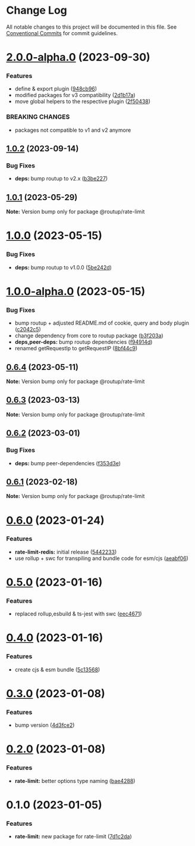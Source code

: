 # Change Log

All notable changes to this project will be documented in this file.
See [Conventional Commits](https://conventionalcommits.org) for commit guidelines.

# [2.0.0-alpha.0](https://github.com/Tada5hi/routup/compare/@routup/rate-limit@1.0.2...@routup/rate-limit@2.0.0-alpha.0) (2023-09-30)


### Features

* define & export plugin ([948cb96](https://github.com/Tada5hi/routup/commit/948cb96621f5177aa4ac6db7f45292f5a38bac6d))
* modified packages for v3 compatibility ([2d1b17a](https://github.com/Tada5hi/routup/commit/2d1b17aed26b5b0951086813716feccf9739a93e))
* move global helpers to the respective plugin ([2f50438](https://github.com/Tada5hi/routup/commit/2f50438cea7a1e9d6d1573f5d21b9cf53361ee7c))


### BREAKING CHANGES

* packages not compatible to v1 and v2 anymore





## [1.0.2](https://github.com/Tada5hi/routup/compare/@routup/rate-limit@1.0.1...@routup/rate-limit@1.0.2) (2023-09-14)


### Bug Fixes

* **deps:** bump routup to v2.x ([b3be227](https://github.com/Tada5hi/routup/commit/b3be227595d589153162d5f6dd7efb7a548675d0))





## [1.0.1](https://github.com/Tada5hi/routup/compare/@routup/rate-limit@1.0.0...@routup/rate-limit@1.0.1) (2023-05-29)

**Note:** Version bump only for package @routup/rate-limit





# [1.0.0](https://github.com/Tada5hi/routup/compare/@routup/rate-limit@1.0.0-alpha.0...@routup/rate-limit@1.0.0) (2023-05-15)


### Bug Fixes

* **deps:** bump routup to v1.0.0 ([5be242d](https://github.com/Tada5hi/routup/commit/5be242d357918ca994b29236e285ea584a7a6ec8))





# [1.0.0-alpha.0](https://github.com/Tada5hi/routup/compare/@routup/rate-limit@0.6.4...@routup/rate-limit@1.0.0-alpha.0) (2023-05-15)


### Bug Fixes

* bump routup + adjusted README.md of cookie, query and body plugin ([c2042c5](https://github.com/Tada5hi/routup/commit/c2042c56e0ab64925a400e1b65177882d109f2c0))
* change dependency from core to routup package ([b3f203a](https://github.com/Tada5hi/routup/commit/b3f203ac1a07190db6913620e620d8b930681e74))
* **deps,peer-deps:** bump routup dependencies ([f94914d](https://github.com/Tada5hi/routup/commit/f94914d6926de73bed00c670e9447091e4144f35))
* renamed getRequestIp to getRequestIP ([8bf44c9](https://github.com/Tada5hi/routup/commit/8bf44c9de5bbbeaab03bbafd761f3ccd242487fe))





## [0.6.4](https://github.com/Tada5hi/routup/compare/@routup/rate-limit@0.6.3...@routup/rate-limit@0.6.4) (2023-05-11)

**Note:** Version bump only for package @routup/rate-limit





## [0.6.3](https://github.com/Tada5hi/routup/compare/@routup/rate-limit@0.6.2...@routup/rate-limit@0.6.3) (2023-03-13)

**Note:** Version bump only for package @routup/rate-limit





## [0.6.2](https://github.com/Tada5hi/routup/compare/@routup/rate-limit@0.6.1...@routup/rate-limit@0.6.2) (2023-03-01)


### Bug Fixes

* **deps:** bump peer-dependencies ([f353d3e](https://github.com/Tada5hi/routup/commit/f353d3e6e0c7f1752b66ba4c70302786e1216165))





## [0.6.1](https://github.com/Tada5hi/routup/compare/@routup/rate-limit@0.6.0...@routup/rate-limit@0.6.1) (2023-02-18)

**Note:** Version bump only for package @routup/rate-limit





# [0.6.0](https://github.com/Tada5hi/routup/compare/@routup/rate-limit@0.5.0...@routup/rate-limit@0.6.0) (2023-01-24)


### Features

* **rate-limit-redis:** initial release ([5442233](https://github.com/Tada5hi/routup/commit/5442233bfe9ff40419a0b281b934549bb6cc945d))
* use rollup + swc for transpiling and bundle code for esm/cjs ([aeabf06](https://github.com/Tada5hi/routup/commit/aeabf06d2372f315bdbe33546ea5dacb74ce6d9d))





# [0.5.0](https://github.com/Tada5hi/routup/compare/@routup/rate-limit@0.4.0...@routup/rate-limit@0.5.0) (2023-01-16)


### Features

* replaced rollup,esbuild & ts-jest with swc ([eec4671](https://github.com/Tada5hi/routup/commit/eec46710781894532b9be0b0b9d1b911f0c7e937))





# [0.4.0](https://github.com/Tada5hi/routup/compare/@routup/rate-limit@0.3.0...@routup/rate-limit@0.4.0) (2023-01-16)


### Features

* create cjs & esm bundle ([5c13568](https://github.com/Tada5hi/routup/commit/5c135687d9dc6e7c38905d8e742029064454ab43))





# [0.3.0](https://github.com/Tada5hi/routup/compare/@routup/rate-limit@0.2.0...@routup/rate-limit@0.3.0) (2023-01-08)


### Features

* bump version ([4d3fce2](https://github.com/Tada5hi/routup/commit/4d3fce2941ce56fa86dc789b81021fffb4a5424c))





# [0.2.0](https://github.com/Tada5hi/routup/compare/@routup/rate-limit@0.1.0...@routup/rate-limit@0.2.0) (2023-01-08)


### Features

* **rate-limit:** better options type naming ([bae4288](https://github.com/Tada5hi/routup/commit/bae4288aab78a9f600317f4a89dcf59740475c0b))





# 0.1.0 (2023-01-05)


### Features

* **rate-limit:** new package for rate-limit ([7d1c2da](https://github.com/Tada5hi/routup/commit/7d1c2dab5826f8bc1d251bef323e5bd93ebf3a77))
